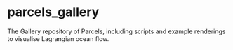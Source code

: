 # parcels_gallery
The Gallery repository of Parcels, including scripts and example renderings to visualise Lagrangian ocean flow.
